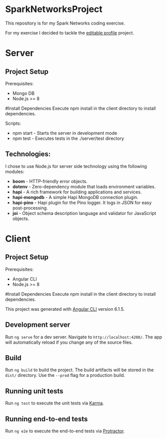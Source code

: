 # SparkNetworksProject
This repository is for my Spark Networks coding exercise.

For my exercise I decided to tackle the [editable profile](https://github.com/sparknetworks/coding_exercises_options/tree/master/editable_profile)  project.

# Server

## Project Setup
Prerequisites:
 - Mongo DB 
 - Node.js >= 8

#Install Dependencies
Execute npm install in the client directory to install dependencies.

Scripts:
- npm start - Starts the server in development mode
- npm test -  Executes tests in the ./server/test directory

## Technologies:
I chose to use Node.js for server side technology using the following modules:
- **boom** -     			HTTP-friendly error objects.
- **dotenv** - 				Zero-dependency module that loads environment variables.
- **hapi** - 					A rich framework for building applications and services.
- **hapi-mongodb**  - A simple Hapi MongoDB connection plugin.
- **hapi-pino** - 			Hapi plugin for the Pino logger. It logs in JSON for easy post-processing.
- **joi** - 						Object schema description language and validator for JavaScript objects.


# Client

## Project Setup
Prerequisites:
 - Angular CLI 
 - Node.js >= 8

#Install Dependencies
Execute npm install in the client directory to install dependencies.

This project was generated with [Angular CLI](https://github.com/angular/angular-cli) version 6.1.5.

## Development server
Run `ng serve` for a dev server. Navigate to `http://localhost:4200/`. The app will automatically reload if you change any of the source files.

## Build
Run `ng build` to build the project. The build artifacts will be stored in the `dist/` directory. Use the `--prod` flag for a production build.

## Running unit tests
Run `ng test` to execute the unit tests via [Karma](https://karma-runner.github.io).

## Running end-to-end tests
Run `ng e2e` to execute the end-to-end tests via [Protractor](http://www.protractortest.org/).